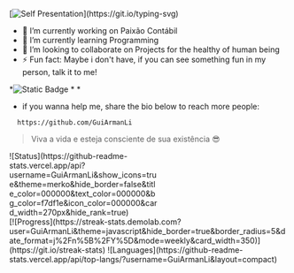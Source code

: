[![Self Presentation](https://readme-typing-svg.herokuapp.com?font=Fira+Code&duration=2000&pause=2000&color=EFD81D&vCenter=true&width=510&lines=Sup%2C+I'm+Guilherme+Pessa;Can+see+more+about+me%3F+Explore+my+profile!)](https://git.io/typing-svg)

- 🔭 I’m currently working on Paixão Contábil
- 🌱 I’m currently learning Programming
- 👯 I’m looking to collaborate on Projects for the healthy of human being
- ⚡ Fun fact: Maybe i don't have, if you can see something fun in my person, talk it to me!

*![Static Badge](https://img.shields.io/badge/Instagram-SocialMedia-Pink?style=social&labelColor=FFFFFF&color=%23EFD81DFF&link=https%3A%2F%2Fwww.instagram.com%2Fguiarmanli%2F)
*
*


- if you wanna help me, share the bio below to reach more people:
```
  https://github.com/GuiArmanLi
```
> Viva a vida e esteja consciente de sua existência 😎

<div style="width:270px">
  ![Status](https://github-readme-stats.vercel.app/api?username=GuiArmanLi&show_icons=true&theme=merko&hide_border=false&title_color=000000&text_color=000000&bg_color=f7df1e&icon_color=000000&card_width=270px&hide_rank=true)
</div>
[![Progress](https://streak-stats.demolab.com?user=GuiArmanLi&theme=javascript&hide_border=true&border_radius=5&date_format=j%2Fn%5B%2FY%5D&mode=weekly&card_width=350)](https://git.io/streak-stats)
![Languages](https://github-readme-stats.vercel.app/api/top-langs/?username=GuiArmanLi&layout=compact)
